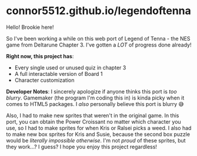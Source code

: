 # connor5512.github.io/legendoftenna

Hello! Brookie here!

So I've been working a while on this web port of Legend of Tenna - the NES game from Deltarune Chapter 3.
I've gotten a _LOT_ of progress done already!

**Right now, this project has**:
* Every single used or unused quiz in chapter 3
* A full interactable version of Board 1
* Character customization

**Developer Notes**:
I sincerely apologize if anyone thinks this port is _too blurry_. Gamemaker \(the program I'm coding this in\) is kinda picky when it comes to HTML5 packages. I _also_ personally believe this port is blurry 😅

Also, I had to make new sprites that weren't in the original game. In this port, you can obtain the Power Croissant no matter which character you use, so I had to make sprites for when Kris or Ralsei picks a weed. I also had to make new box sprites for Kris and Susie, because the second box puzzle would be _literally impossible otherwise_. I'm not _proud_ of these sprites, but they work...? I guess? I hope you enjoy this project regardless!
